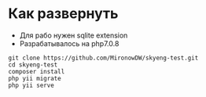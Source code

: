 Как развернуть
========
- Для рабо нужен sqlite extension
- Разрабатывалось на php7.0.8

```shell
git clone https://github.com/MironowDW/skyeng-test.git 
cd skyeng-test
composer install
php yii migrate
php yii serve
```
